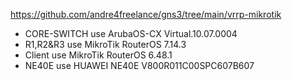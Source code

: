 https://github.com/andre4freelance/gns3/tree/main/vrrp-mikrotik

- CORE-SWITCH use ArubaOS-CX Virtual.10.07.0004
- R1,R2&R3 use MikroTik RouterOS 7.14.3
- Client use MikroTik RouterOS 6.48.1
- NE40E use HUAWEI NE40E V800R011C00SPC607B607
